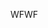 <span data-ttu-id="4d222-101">WF</span><span class="sxs-lookup"><span data-stu-id="4d222-101">WF</span></span>